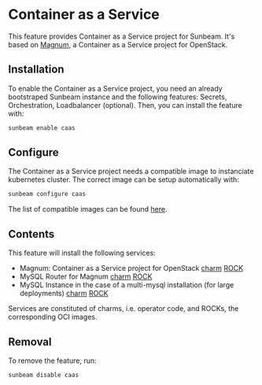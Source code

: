 # Container as a Service

This feature provides Container as a Service project for Sunbeam. It's based on [Magnum](https://docs.openstack.org/magnum/latest/), a Container as a Service project for OpenStack.

## Installation

To enable the Container as a Service project, you need an already bootstraped Sunbeam instance and the following features: Secrets, Orchestration, Loadbalancer (optional). Then, you can install the feature with:

```bash
sunbeam enable caas
```

## Configure

The Container as a Service project needs a compatible image to instanciate kubernetes cluster. The correct image can be setup automatically with:

```bash
sunbeam configure caas
```

The list of compatible images can be found [here](https://docs.openstack.org/magnum/latest/user/index.html#supported-versions).

## Contents

This feature will install the following services:
- Magnum: Container as a Service project for OpenStack [charm](https://opendev.org/openstack/charm-magnum-k8s) [ROCK](https://github.com/canonical/ubuntu-openstack-rocks/tree/main/rocks/magnum-consolidated)
- MySQL Router for Magnum [charm](https://github.com/canonical/mysql-router-k8s-operator) [ROCK](https://github.com/canonical/charmed-mysql-rock)
- MySQL Instance in the case of a multi-mysql installation (for large deployments) [charm](https://github.com/canonical/mysql-k8s-operator) [ROCK](https://github.com/canonical/charmed-mysql-rock)

Services are constituted of charms, i.e. operator code, and ROCKs, the corresponding OCI images.

## Removal

To remove the feature, run:

```bash
sunbeam disable caas
```
